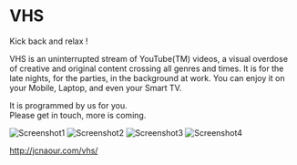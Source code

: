 # VHS

Kick back and relax !

VHS is an uninterrupted stream of YouTube(TM) videos, a visual overdose of creative and original content crossing all genres and times. It is for the late nights, for the parties, in the background at work. You can enjoy it on your Mobile, Laptop, and even your Smart TV.

It is programmed by us for you.  
Please get in touch, more is coming.  

![Screenshot1](https://lh3.googleusercontent.com/VTYoFyY0Cea8Q9bCirwXtrdCOK2xkG2l2_sAgAEvtqvgDYnY5mav0b_A9ZjSI3RMRn8=h900-rw)
![Screenshot2](https://lh3.googleusercontent.com/g-WKszMPwxEtFjtOYaqscT9iRmpyCmyNa2YlHy6dN3BSB7L3i4gWQMrSLbU0YkhCMA=h900-rw)
![Screenshot3](https://lh3.googleusercontent.com/meAMCyePypKikM1SGCsaTca2ESmPr20EVX26loyDsIF1H9rduRw9RYlLFrtRUR8-zpo=h900-rw)
![Screenshot4](https://lh3.googleusercontent.com/NreXFs2pZvY3RWv6E8lXypZ4SG7XNPSO5Ik0BDd3FRuwt-1uw8ic8FqkEBkvHOFyDw=h900-rw)


http://jcnaour.com/vhs/
